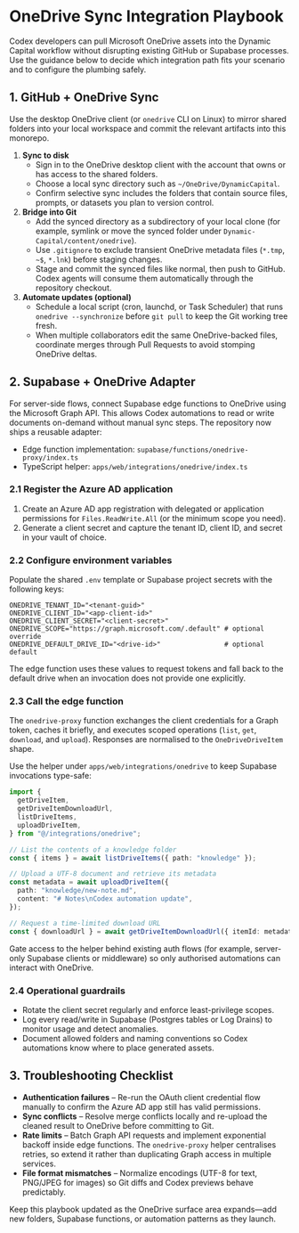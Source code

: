 # OneDrive Sync Integration Playbook

Codex developers can pull Microsoft OneDrive assets into the Dynamic Capital
workflow without disrupting existing GitHub or Supabase processes. Use the
guidance below to decide which integration path fits your scenario and to
configure the plumbing safely.

## 1. GitHub + OneDrive Sync

Use the desktop OneDrive client (or `onedrive` CLI on Linux) to mirror shared
folders into your local workspace and commit the relevant artifacts into this
monorepo.

1. **Sync to disk**
   - Sign in to the OneDrive desktop client with the account that owns or has
     access to the shared folders.
   - Choose a local sync directory such as `~/OneDrive/DynamicCapital`.
   - Confirm selective sync includes the folders that contain source files,
     prompts, or datasets you plan to version control.
2. **Bridge into Git**
   - Add the synced directory as a subdirectory of your local clone (for
     example, symlink or move the synced folder under
     `Dynamic-Capital/content/onedrive`).
   - Use `.gitignore` to exclude transient OneDrive metadata files (`*.tmp`,
     `~$`, `*.lnk`) before staging changes.
   - Stage and commit the synced files like normal, then push to GitHub. Codex
     agents will consume them automatically through the repository checkout.
3. **Automate updates (optional)**
   - Schedule a local script (cron, launchd, or Task Scheduler) that runs
     `onedrive --synchronize` before `git pull` to keep the Git working tree
     fresh.
   - When multiple collaborators edit the same OneDrive-backed files, coordinate
     merges through Pull Requests to avoid stomping OneDrive deltas.

## 2. Supabase + OneDrive Adapter

For server-side flows, connect Supabase edge functions to OneDrive using the
Microsoft Graph API. This allows Codex automations to read or write documents
on-demand without manual sync steps. The repository now ships a reusable
adapter:

- Edge function implementation: `supabase/functions/onedrive-proxy/index.ts`
- TypeScript helper: `apps/web/integrations/onedrive/index.ts`

### 2.1 Register the Azure AD application

1. Create an Azure AD app registration with delegated or application permissions
   for `Files.ReadWrite.All` (or the minimum scope you need).
2. Generate a client secret and capture the tenant ID, client ID, and secret in
   your vault of choice.

### 2.2 Configure environment variables

Populate the shared `.env` template or Supabase project secrets with the
following keys:

```env
ONEDRIVE_TENANT_ID="<tenant-guid>"
ONEDRIVE_CLIENT_ID="<app-client-id>"
ONEDRIVE_CLIENT_SECRET="<client-secret>"
ONEDRIVE_SCOPE="https://graph.microsoft.com/.default" # optional override
ONEDRIVE_DEFAULT_DRIVE_ID="<drive-id>"                # optional default
```

The edge function uses these values to request tokens and fall back to the
default drive when an invocation does not provide one explicitly.

### 2.3 Call the edge function

The `onedrive-proxy` function exchanges the client credentials for a Graph
token, caches it briefly, and executes scoped operations (`list`, `get`,
`download`, and `upload`). Responses are normalised to the `OneDriveDriveItem`
shape.

Use the helper under `apps/web/integrations/onedrive` to keep Supabase
invocations type-safe:

```ts
import {
  getDriveItem,
  getDriveItemDownloadUrl,
  listDriveItems,
  uploadDriveItem,
} from "@/integrations/onedrive";

// List the contents of a knowledge folder
const { items } = await listDriveItems({ path: "knowledge" });

// Upload a UTF-8 document and retrieve its metadata
const metadata = await uploadDriveItem({
  path: "knowledge/new-note.md",
  content: "# Notes\nCodex automation update",
});

// Request a time-limited download URL
const { downloadUrl } = await getDriveItemDownloadUrl({ itemId: metadata.id });
```

Gate access to the helper behind existing auth flows (for example, server-only
Supabase clients or middleware) so only authorised automations can interact with
OneDrive.

### 2.4 Operational guardrails

- Rotate the client secret regularly and enforce least-privilege scopes.
- Log every read/write in Supabase (Postgres tables or Log Drains) to monitor
  usage and detect anomalies.
- Document allowed folders and naming conventions so Codex automations know
  where to place generated assets.

## 3. Troubleshooting Checklist

- **Authentication failures** – Re-run the OAuth client credential flow manually
  to confirm the Azure AD app still has valid permissions.
- **Sync conflicts** – Resolve merge conflicts locally and re-upload the cleaned
  result to OneDrive before committing to Git.
- **Rate limits** – Batch Graph API requests and implement exponential backoff
  inside edge functions. The `onedrive-proxy` helper centralises retries, so
  extend it rather than duplicating Graph access in multiple services.
- **File format mismatches** – Normalize encodings (UTF-8 for text, PNG/JPEG for
  images) so Git diffs and Codex previews behave predictably.

Keep this playbook updated as the OneDrive surface area expands—add new folders,
Supabase functions, or automation patterns as they launch.
